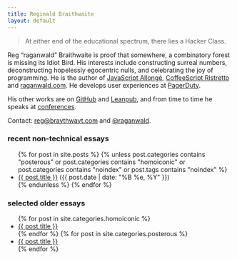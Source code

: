 ```yaml
---
title: Reginald Braithwaite
layout: default
---
```


> At either end of the educational spectrum, there lies a Hacker Class.

Reg &ldquo;raganwald&rdquo; Braithwaite is proof that somewhere, a combinatory forest is missing its Idiot Bird. His interests include constructing surreal numbers, deconstructing hopelessly egocentric nulls, and celebrating the joy of programming. He is the author of [JavaScript Allongé](https://leanpub.com/javascriptallongesix), [CoffeeScript Ristretto](https://leanpub.com/coffeescript-ristretto) and [raganwald.com](http://raganwald.com). He develops user experiences at [PagerDuty](https://pagerduty.com).

His other works are on [GitHub](https://github.com/raganwald) and [Leanpub](http://leanpub.com/u/raganwald), and from time to time he speaks at [conferences](http://lanyrd.com/profile/raganwald/).

Contact: [reg@braythwayt.com](mailto:reg@braythwayt.com) and [@raganwald](https://twitter.com/raganwald).

### recent non-technical essays

<div class="related">
  <ul>
    {% for post in site.posts %}
      {% unless post.categories contains "posterous" or post.categories contains "homoiconic" or post.categories contains "noindex" or post.tags contains "noindex" %}
        <li>
    <a href="{{ post.url }}">{{ post.title }}</a> (<span>{{ post.date | date: "%B %e, %Y" }}</span>)
        </li>
      {% endunless %}
    {% endfor %}
  </ul>
</div>

### selected older essays

<div class="related">
  <ul>
    {% for post in site.categories.homoiconic %}
        <li>
    <a href="{{ post.url }}">{{ post.title }}</a>
        </li>
    {% endfor %}
    {% for post in site.categories.posterous %}
        <li>
    <a href="{{ post.url }}">{{ post.title }}</a>
        </li>
    {% endfor %}
  </ul>
</div>
